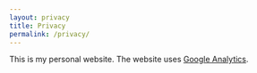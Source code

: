 ```yaml
---
layout: privacy
title: Privacy
permalink: /privacy/
---
```


This is my personal website. The website uses [Google Analytics](https://analytics.google.com/analytics/web/).
